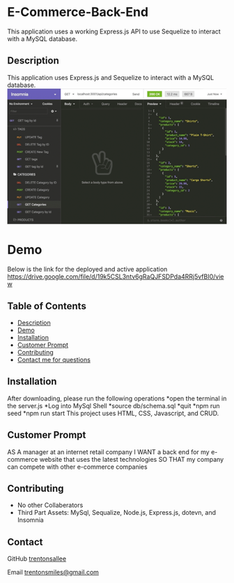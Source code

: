 # E-Commerce-Back-End
This application uses a working Express.js API to use Sequelize to interact with a MySQL database.

## Description
This application uses Express.js and Sequelize to interact with a MySQL database.
![Example Image](/Assets/13-orm-homework-demo-01.gif)

# Demo
Below is the link for the deployed and active application
https://drive.google.com/file/d/19k5CSL3ntv6gRaQJFSDPda4RRj5vfBI0/view

## Table of Contents
* [Description](#description)
* [Demo](#demo)
* [Installation](#installation)
* [Customer Prompt](#customer)
* [Contributing](#contributing)
* [Contact me for questions](#contact)

## Installation
After downloading, please run the following operations
*open the terminal in the server.js
*Log into MySql Shell 
*source db/schema.sql
*quit
*npm run seed
*npm run start
This project uses HTML, CSS, Javascript, and CRUD.

## Customer Prompt
AS A manager at an internet retail company
I WANT a back end for my e-commerce website that uses the latest technologies
SO THAT my company can compete with other e-commerce companies

## Contributing
* No other Collaberators
* Third Part Assets: MySql, Sequalize, Node.js, Express.js, dotevn, and Insomnia

## Contact

GitHub
[trentonsallee](https://github.com/trentonsallee/E-Commerce-Back-End)

Email
trentonsmiles@gmail.com

